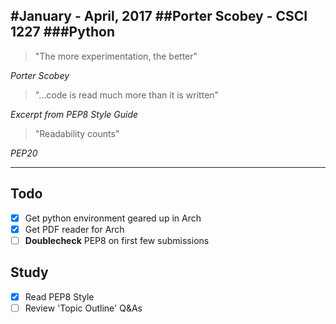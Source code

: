 #January - April, 2017
##Porter Scobey - CSCI 1227
###Python
-------
> "The more experimentation, the better"


*Porter Scobey*

> "...code is read much more than it is written"


*Excerpt from PEP8 Style Guide*

> "Readability counts"


*PEP20*

--------
## Todo
- [X] Get python environment geared up in Arch
- [X] Get PDF reader for Arch
- [ ] **Doublecheck** PEP8 on first few submissions

## Study
- [X] Read PEP8 Style
- [ ] Review 'Topic Outline' Q&As
